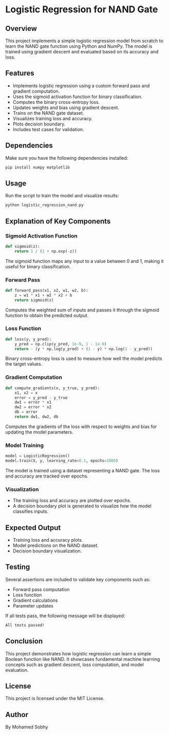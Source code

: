 # Logistic Regression for NAND Gate

## Overview
This project implements a simple logistic regression model from scratch to learn the NAND gate function using Python and NumPy. The model is trained using gradient descent and evaluated based on its accuracy and loss.

## Features
- Implements logistic regression using a custom forward pass and gradient computation.
- Uses the sigmoid activation function for binary classification.
- Computes the binary cross-entropy loss.
- Updates weights and bias using gradient descent.
- Trains on the NAND gate dataset.
- Visualizes training loss and accuracy.
- Plots decision boundary.
- Includes test cases for validation.

## Dependencies
Make sure you have the following dependencies installed:
```bash
pip install numpy matplotlib
```

## Usage
Run the script to train the model and visualize results:
```bash
python logistic_regression_nand.py
```

## Explanation of Key Components

### Sigmoid Activation Function
```python
def sigmoid(z):
    return 1 / (1 + np.exp(-z))
```
The sigmoid function maps any input to a value between 0 and 1, making it useful for binary classification.

### Forward Pass
```python
def forward_pass(x1, x2, w1, w2, b):
    z = w1 * x1 + w2 * x2 + b
    return sigmoid(z)
```
Computes the weighted sum of inputs and passes it through the sigmoid function to obtain the predicted output.

### Loss Function
```python
def loss(y, y_pred):
    y_pred = np.clip(y_pred, 1e-9, 1 - 1e-9)
    return - (y * np.log(y_pred) + (1 - y) * np.log(1 - y_pred))
```
Binary cross-entropy loss is used to measure how well the model predicts the target values.

### Gradient Computation
```python
def compute_gradients(x, y_true, y_pred):
    x1, x2 = x
    error = y_pred - y_true
    dw1 = error * x1
    dw2 = error * x2
    db = error
    return dw1, dw2, db
```
Computes the gradients of the loss with respect to weights and bias for updating the model parameters.

### Model Training
```python
model = LogisticRegression()
model.train(X, y, learning_rate=0.1, epochs=1000)
```
The model is trained using a dataset representing a NAND gate. The loss and accuracy are tracked over epochs.

### Visualization
- The training loss and accuracy are plotted over epochs.
- A decision boundary plot is generated to visualize how the model classifies inputs.

## Expected Output
- Training loss and accuracy plots.
- Model predictions on the NAND dataset.
- Decision boundary visualization.

## Testing
Several assertions are included to validate key components such as:
- Forward pass computation
- Loss function
- Gradient calculations
- Parameter updates

If all tests pass, the following message will be displayed:
```bash
All tests passed!
```

## Conclusion
This project demonstrates how logistic regression can learn a simple Boolean function like NAND. It showcases fundamental machine learning concepts such as gradient descent, loss computation, and model evaluation.

## License
This project is licensed under the MIT License.

## Author
By Mohamed Sobhy

